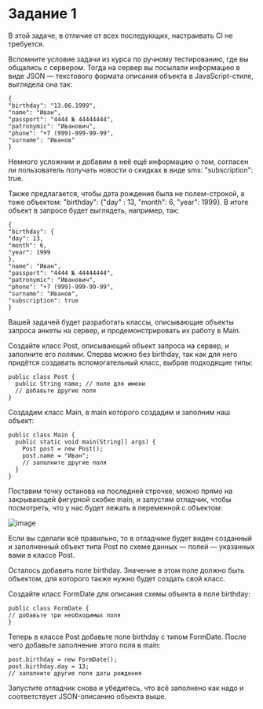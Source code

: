 # Задание 1 
В этой задаче, в отличие от всех последующих, настраивать CI не требуется.

Вспомните условие задачи из курса по ручному тестированию, где вы общались с сервером. Тогда на сервер вы посылали информацию в виде JSON — текстового формата описания объекта в JavaScript-стиле, выглядела она так:
````
{
"birthday": "13.06.1999",
"name": "Иван",
"passport": "4444 № 44444444",
"patronymic": "Иванович",
"phone": "+7 (999)-999-99-99",
"surname": "Иванов"
}
````
Немного усложним и добавим в неё ещё информацию о том, согласен ли пользователь получать новости о скидках в виде sms: "subscription": true.

Также предлагается, чтобы дата рождения была не полем-строкой, а тоже объектом: "birthday": {"day" : 13, "month": 6, "year": 1999}. В итоге объект в запросе будет выглядеть, например, так:
````
{
"birthday": {
"day": 13,
"month": 6,
"year": 1999
},
"name": "Иван",
"passport": "4444 № 44444444",
"patronymic": "Иванович",
"phone": "+7 (999)-999-99-99",
"surname": "Иванов",
"subscription": true
}
````
Вашей задачей будет разработать классы, описывающие объекты запроса анкеты на сервер, и продемонстрировать их работу в Main.

Создайте класс Post, описывающий объект запроса на сервер, и заполните его полями. Сперва можно без birthday, так как для него придётся создавать вспомогательный класс, выбрав подходящие типы:
````
public class Post {
  public String name; // поле для имени
  // добавьте другие поля
}
````

Создадим класс Main, в main которого создадим и заполним наш объект:
````
public class Main {
  public static void main(String[] args) {
    Post post = new Post();
    post.name = "Иван";
    // заполните другие поля
  }
}
````
Поставим точку останова на последней строчке, можно прямо на закрывающей фигурной скобке main, и запустим отладчик, чтобы посмотреть, что у нас будет лежать в переменной с объектом:

![image](https://user-images.githubusercontent.com/53707586/212560750-3a50d752-f62d-4554-84bf-4a81bea4bad7.png)

Если вы сделали всё правильно, то в отладчике будет виден созданный и заполненный объект типа Post по схеме данных — полей — указанных вами в классе Post.

Осталось добавить поле birthday. Значение в этом поле должно быть объектом, для которого также нужно будет создать свой класс. 

Создайте класс FormDate для описания схемы объекта в поле birthday:
````
public class FormDate {
// добавьте три необходимых поля
}
````
Теперь в классе Post добавьте поле birthday с типом FormDate. После чего добавьте заполнение этого поля в main:
````
post.birthday = new FormDate();
post.birthday.day = 13;
// заполните другие поля даты рождения

````
Запустите отладчик снова и убедитесь, что всё заполнено как надо и соответствует JSON-описанию объекта выше.